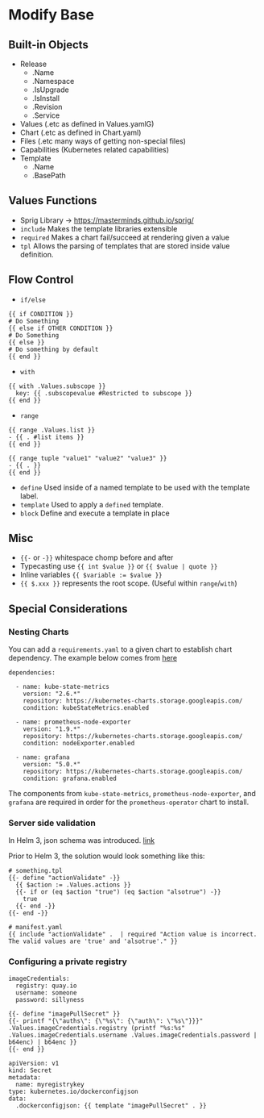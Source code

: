 # Modify Base

## Built-in Objects

- Release
  - .Name
  - .Namespace
  - .IsUpgrade
  - .IsInstall
  - .Revision
  - .Service
- Values (.etc as defined in Values.yamlG)
- Chart (.etc as defined in Chart.yaml)
- Files (.etc many ways of getting non-special files)
- Capabilities (Kubernetes related capabilities)
- Template
  - .Name
  - .BasePath


## Values Functions

- Sprig Library -> https://masterminds.github.io/sprig/
- `include` Makes the template libraries extensible
- `required` Makes a chart fail/succeed at rendering given a value
- `tpl` Allows the parsing of templates that are stored inside value definition.

## Flow Control

- `if/else`

```
{{ if CONDITION }}
# Do Something
{{ else if OTHER CONDITION }}
# Do Something
{{ else }}
# Do something by default
{{ end }}
```

- `with` 

```
{{ with .Values.subscope }}
  key: {{ .subscopevalue #Restricted to subscope }}
{{ end }}
```

- `range`

```
{{ range .Values.list }}
- {{ . #list items }}
{{ end }}
```

```
{{ range tuple "value1" "value2" "value3" }}
- {{ . }}
{{ end }}
```

- `define` Used inside of a named template to be used with the template label.
- `template` Used to apply a `defined` template.
- `block` Define and execute a template in place

## Misc

- `{{-` or `-}}` whitespace chomp before and after
- Typecasting use `{{ int $value }}` or `{{ $value | quote }}`
- Inline variables `{{ $variable := $value }}`
- `{{ $.xxx }}` represents the root scope. (Useful within `range`/`with`)

## Special Considerations

### Nesting Charts

You can add a `requirements.yaml` to a given chart to establish chart dependency.
The example below comes from [here](https://github.com/helm/charts/tree/master/stable/prometheus-operator)
```
dependencies:

  - name: kube-state-metrics
    version: "2.6.*"
    repository: https://kubernetes-charts.storage.googleapis.com/
    condition: kubeStateMetrics.enabled

  - name: prometheus-node-exporter
    version: "1.9.*"
    repository: https://kubernetes-charts.storage.googleapis.com/
    condition: nodeExporter.enabled

  - name: grafana
    version: "5.0.*"
    repository: https://kubernetes-charts.storage.googleapis.com/
    condition: grafana.enabled
```

The components from `kube-state-metrics`, `prometheus-node-exporter`, and `grafana` are required in order for the `prometheus-operator` chart to install.

### Server side validation

In Helm 3, json schema was introduced. [link](https://github.com/helm/community/blob/master/helm-v3/001-charts.md#schematized-values-files)

Prior to Helm 3, the solution would look something like this:

```
# something.tpl
{{- define "actionValidate" -}}
  {{ $action := .Values.actions }}
  {{- if or (eq $action "true") (eq $action "alsotrue") -}}
    true
  {{- end -}}
{{- end -}}

```
```
# manifest.yaml
{{ include "actionValidate" .  | required "Action value is incorrect. The valid values are 'true' and 'alsotrue'." }}
```


### Configuring a private registry

```
imageCredentials:
  registry: quay.io
  username: someone
  password: sillyness
```

```
{{- define "imagePullSecret" }}
{{- printf "{\"auths\": {\"%s\": {\"auth\": \"%s\"}}}" .Values.imageCredentials.registry (printf "%s:%s" .Values.imageCredentials.username .Values.imageCredentials.password | b64enc) | b64enc }}
{{- end }}
```

```
apiVersion: v1
kind: Secret
metadata:
  name: myregistrykey
type: kubernetes.io/dockerconfigjson
data:
  .dockerconfigjson: {{ template "imagePullSecret" . }}
```
